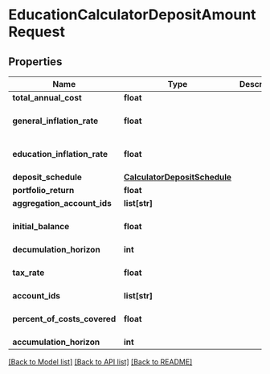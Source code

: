 # EducationCalculatorDepositAmountRequest

## Properties
Name | Type | Description | Notes
------------ | ------------- | ------------- | -------------
**total_annual_cost** | **float** |  | 
**general_inflation_rate** | **float** |  | [optional] [default to 0.0]
**education_inflation_rate** | **float** |  | [optional] [default to 0.05]
**deposit_schedule** | [**CalculatorDepositSchedule**](CalculatorDepositSchedule.md) |  | [optional] 
**portfolio_return** | **float** |  | 
**aggregation_account_ids** | **list[str]** |  | [optional] 
**initial_balance** | **float** |  | [optional] [default to 0.0]
**decumulation_horizon** | **int** |  | 
**tax_rate** | **float** |  | [optional] [default to 0.0]
**account_ids** | **list[str]** |  | [optional] 
**percent_of_costs_covered** | **float** |  | [optional] [default to 1.0]
**accumulation_horizon** | **int** |  | 

[[Back to Model list]](../README.md#documentation-for-models) [[Back to API list]](../README.md#documentation-for-api-endpoints) [[Back to README]](../README.md)



